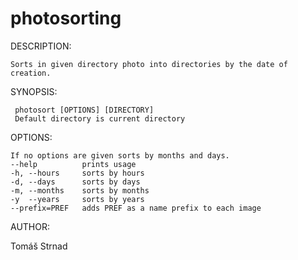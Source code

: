 # photosorting


DESCRIPTION:

    Sorts in given directory photo into directories by the date of creation.

SYNOPSIS:

     photosort [OPTIONS] [DIRECTORY]
     Default directory is current directory

OPTIONS:

    If no options are given sorts by months and days.
    --help          prints usage
    -h, --hours     sorts by hours
    -d, --days      sorts by days
    -m, --months    sorts by months
    -y  --years     sorts by years
    --prefix=PREF   adds PREF as a name prefix to each image

AUTHOR:

Tomáš Strnad
